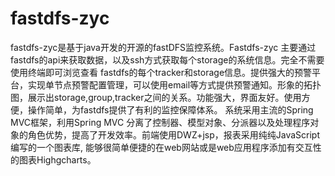 # fastdfs-zyc
fastdfs-zyc是基于java开发的开源的fastDFS监控系统。Fastdfs-zyc 主要通过fastdfs的api来获取数据，以及ssh方式获取每个storage的系统信息。完全不需要使用终端即可浏览查看 fastdfs的每个tracker和storage信息。提供强大的预警平台，实现单节点预警配置管理，可以使用email等方式提供预警通知。形象的拓扑图，展示出storage,group,tracker之间的关系。功能强大，界面友好。使用方便，操作简单，为fastdfs提供了有利的监控保障体系。 系统采用主流的Spring MVC框架，利用Spring MVC 分离了控制器、模型对象、分派器以及处理程序对象的角色优势，提高了开发效率。前端使用DWZ+jsp，报表采用纯纯JavaScript编写的一个图表库, 能够很简单便捷的在web网站或是web应用程序添加有交互性的图表Highgcharts。
